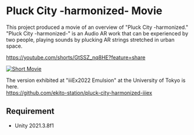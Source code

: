 # Pluck City -harmonized- Movie
This project produced a movie of an overview of "Pluck City -harmonized."  
"Pluck City -harmonized-" is an Audio AR work that can be experienced by two people, playing sounds by plucking AR strings stretched in urban space. 

https://youtube.com/shorts/GtSSZ_nq8HE?feature=share

[![Short Movie](https://user-images.githubusercontent.com/63796528/206895271-27d055df-2d9f-422d-95cd-cf8af049de32.png)](https://youtube.com/shorts/GtSSZ_nq8HE?feature=share)

The version exhibited at "iiiEx2022 Emulsion" at the University of Tokyo is here.  
https://github.com/ekito-station/pluck-city-harmonized-iiiex

## Requirement
- Unity 2021.3.8f1
